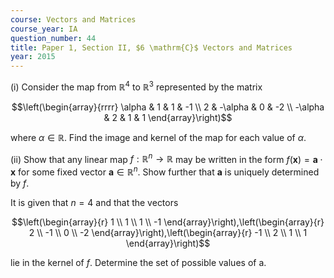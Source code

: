 ```yaml
---
course: Vectors and Matrices
course_year: IA
question_number: 44
title: Paper 1, Section II, $6 \mathrm{C}$ Vectors and Matrices
year: 2015
---
```




(i) Consider the map from $\mathbb{R}^{4}$ to $\mathbb{R}^{3}$ represented by the matrix

$$\left(\begin{array}{rrrr}
\alpha & 1 & 1 & -1 \\
2 & -\alpha & 0 & -2 \\
-\alpha & 2 & 1 & 1
\end{array}\right)$$

where $\alpha \in \mathbb{R}$. Find the image and kernel of the map for each value of $\alpha$.

(ii) Show that any linear map $f: \mathbb{R}^{n} \rightarrow \mathbb{R}$ may be written in the form $f(\mathbf{x})=\mathbf{a} \cdot \mathbf{x}$ for some fixed vector $\mathbf{a} \in \mathbb{R}^{n}$. Show further that $\mathbf{a}$ is uniquely determined by $f$.

It is given that $n=4$ and that the vectors

$$\left(\begin{array}{r}
1 \\
1 \\
1 \\
-1
\end{array}\right),\left(\begin{array}{r}
2 \\
-1 \\
0 \\
-2
\end{array}\right),\left(\begin{array}{r}
-1 \\
2 \\
1 \\
1
\end{array}\right)$$

lie in the kernel of $f$. Determine the set of possible values of a.
